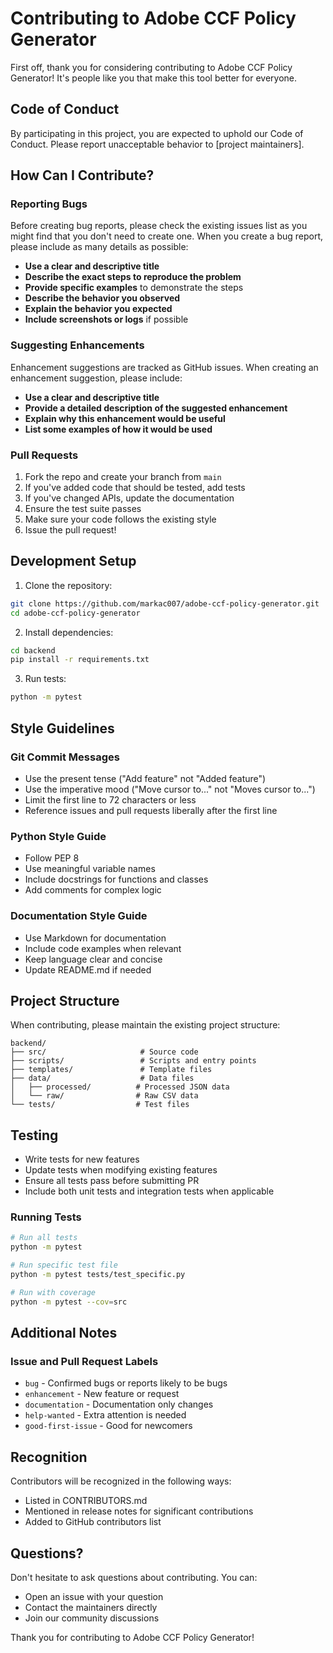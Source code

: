 # Contributing to Adobe CCF Policy Generator

First off, thank you for considering contributing to Adobe CCF Policy Generator! It's people like you that make this tool better for everyone.

## Code of Conduct

By participating in this project, you are expected to uphold our Code of Conduct. Please report unacceptable behavior to [project maintainers].

## How Can I Contribute?

### Reporting Bugs

Before creating bug reports, please check the existing issues list as you might find that you don't need to create one. When you create a bug report, please include as many details as possible:

* **Use a clear and descriptive title**
* **Describe the exact steps to reproduce the problem**
* **Provide specific examples** to demonstrate the steps
* **Describe the behavior you observed**
* **Explain the behavior you expected**
* **Include screenshots or logs** if possible

### Suggesting Enhancements

Enhancement suggestions are tracked as GitHub issues. When creating an enhancement suggestion, please include:

* **Use a clear and descriptive title**
* **Provide a detailed description of the suggested enhancement**
* **Explain why this enhancement would be useful**
* **List some examples of how it would be used**

### Pull Requests

1. Fork the repo and create your branch from `main`
2. If you've added code that should be tested, add tests
3. If you've changed APIs, update the documentation
4. Ensure the test suite passes
5. Make sure your code follows the existing style
6. Issue the pull request!

## Development Setup

1. Clone the repository:
```bash
git clone https://github.com/markac007/adobe-ccf-policy-generator.git
cd adobe-ccf-policy-generator
```

2. Install dependencies:
```bash
cd backend
pip install -r requirements.txt
```

3. Run tests:
```bash
python -m pytest
```

## Style Guidelines

### Git Commit Messages

* Use the present tense ("Add feature" not "Added feature")
* Use the imperative mood ("Move cursor to..." not "Moves cursor to...")
* Limit the first line to 72 characters or less
* Reference issues and pull requests liberally after the first line

### Python Style Guide

* Follow PEP 8
* Use meaningful variable names
* Include docstrings for functions and classes
* Add comments for complex logic

### Documentation Style Guide

* Use Markdown for documentation
* Include code examples when relevant
* Keep language clear and concise
* Update README.md if needed

## Project Structure

When contributing, please maintain the existing project structure:

```
backend/
├── src/                     # Source code
├── scripts/                 # Scripts and entry points
├── templates/               # Template files
├── data/                    # Data files
│   ├── processed/          # Processed JSON data
│   └── raw/                # Raw CSV data
└── tests/                  # Test files
```

## Testing

* Write tests for new features
* Update tests when modifying existing features
* Ensure all tests pass before submitting PR
* Include both unit tests and integration tests when applicable

### Running Tests

```bash
# Run all tests
python -m pytest

# Run specific test file
python -m pytest tests/test_specific.py

# Run with coverage
python -m pytest --cov=src
```

## Additional Notes

### Issue and Pull Request Labels

* `bug` - Confirmed bugs or reports likely to be bugs
* `enhancement` - New feature or request
* `documentation` - Documentation only changes
* `help-wanted` - Extra attention is needed
* `good-first-issue` - Good for newcomers

## Recognition

Contributors will be recognized in the following ways:
* Listed in CONTRIBUTORS.md
* Mentioned in release notes for significant contributions
* Added to GitHub contributors list

## Questions?

Don't hesitate to ask questions about contributing. You can:
* Open an issue with your question
* Contact the maintainers directly
* Join our community discussions

Thank you for contributing to Adobe CCF Policy Generator! 
